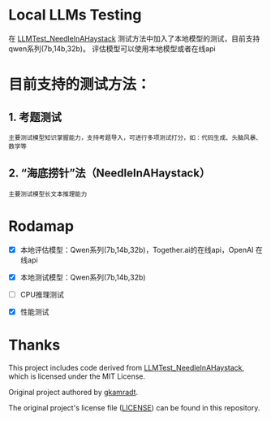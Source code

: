 #  Local LLMs Testing 

在 [LLMTest_NeedleInAHaystack](https://github.com/gkamradt/LLMTest_NeedleInAHaystack) 测试方法中加入了本地模型的测试，目前支持qwen系列(7b,14b,32b)。
评估模型可以使用本地模型或者在线api

# 目前支持的测试方法：
## 1. 考题测试
    主要测试模型知识掌握能力，支持考题导入，可进行多项测试打分，如：代码生成、头脑风暴、数学等
## 2. “海底捞针”法（NeedleInAHaystack）
    主要测试模型长文本推理能力

# Rodamap
- [x] 本地评估模型：Qwen系列(7b,14b,32b)，Together.ai的在线api，OpenAI 在线api
- [x] 本地测试模型：Qwen系列(7b,14b,32b)
- [ ] CPU推理测试 
- [x] 性能测试 


# Thanks
This project includes code derived from [LLMTest_NeedleInAHaystack](https://github.com/gkamradt/LLMTest_NeedleInAHaystack), which is licensed under the MIT License. 

Original project authored by [gkamradt](https://github.com/gkamradt).

The original project's license file ([LICENSE](https://github.com/dff652/LLM_Test/blob/main/LICENSE.txt)) can be found in this repository.

